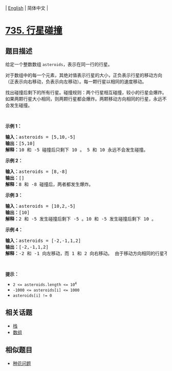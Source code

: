 
| [English](README_EN.md) | 简体中文 |

# [735. 行星碰撞](https://leetcode-cn.com/problems/asteroid-collision/)

## 题目描述

<p>给定一个整数数组 <code>asteroids</code>，表示在同一行的行星。</p>

<p>对于数组中的每一个元素，其绝对值表示行星的大小，正负表示行星的移动方向（正表示向右移动，负表示向左移动）。每一颗行星以相同的速度移动。</p>

<p>找出碰撞后剩下的所有行星。碰撞规则：两个行星相互碰撞，较小的行星会爆炸。如果两颗行星大小相同，则两颗行星都会爆炸。两颗移动方向相同的行星，永远不会发生碰撞。</p>

<p> </p>

<p><strong>示例 1：</strong></p>

<pre>
<strong>输入：</strong>asteroids = [5,10,-5]
<strong>输出：</strong>[5,10]
<b>解释：</b>10 和 -5 碰撞后只剩下 10 。 5 和 10 永远不会发生碰撞。</pre>

<p><strong>示例 2：</strong></p>

<pre>
<strong>输入：</strong>asteroids = [8,-8]
<strong>输出：</strong>[]
<b>解释：</b>8 和 -8 碰撞后，两者都发生爆炸。</pre>

<p><strong>示例 3：</strong></p>

<pre>
<strong>输入：</strong>asteroids = [10,2,-5]
<strong>输出：</strong>[10]
<b>解释：</b>2 和 -5 发生碰撞后剩下 -5 。10 和 -5 发生碰撞后剩下 10 。</pre>

<p><strong>示例 4：</strong></p>

<pre>
<strong>输入：</strong>asteroids = [-2,-1,1,2]
<strong>输出：</strong>[-2,-1,1,2]
<b>解释</b><strong>：</strong>-2 和 -1 向左移动，而 1 和 2 向右移动。 由于移动方向相同的行星不会发生碰撞，所以最终没有行星发生碰撞。 </pre>

<p> </p>

<p><strong>提示：</strong></p>

<ul>
	<li><code>2 <= asteroids.length <= 10<sup>4</sup></code></li>
	<li><code>-1000 <= asteroids[i] <= 1000</code></li>
	<li><code>asteroids[i] != 0</code></li>
</ul>


## 相关话题

- [栈](https://leetcode-cn.com/tag/stack)
- [数组](https://leetcode-cn.com/tag/array)

## 相似题目

- [种花问题](../can-place-flowers/README.md)
